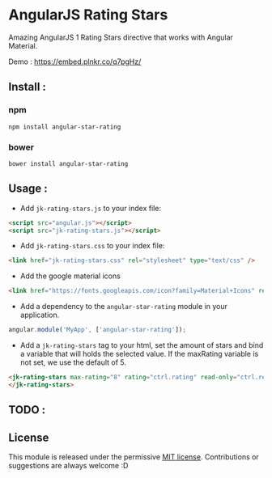 # AngularJS Rating Stars

Amazing AngularJS 1 Rating Stars directive that works with Angular Material.

Demo : https://embed.plnkr.co/q7pgHz/

## Install :

### npm
`npm install angular-star-rating`

### bower
`bower install angular-star-rating`

## Usage :

 - Add `jk-rating-stars.js` to your index file:
```html
<script src="angular.js"></script>
<script src="jk-rating-stars.js"></script>
```

 - Add `jk-rating-stars.css` to your index file:
```html
<link href="jk-rating-stars.css" rel="stylesheet" type="text/css" />
```
 - Add the google material icons
```html
<link href="https://fonts.googleapis.com/icon?family=Material+Icons" rel="stylesheet">
```

 - Add a dependency to the `angular-star-rating` module in your application.
```js
angular.module('MyApp', ['angular-star-rating']);
```

 - Add a `jk-rating-stars` tag to your html, set the amount of stars and bind a variable that will holds the selected value. If the maxRating variable is not set, we use the default of 5.
```html
<jk-rating-stars max-rating="8" rating="ctrl.rating" read-only="ctrl.readOnly" on-rating="ctrl.onRating(rating)" >
</jk-rating-stars>
```

## TODO :

## License
This module is released under the permissive [MIT license](http://revolunet.mit-license.org). Contributions or suggestions are always welcome :D
